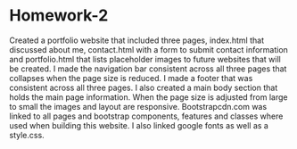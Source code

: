 # Homework-2


Created a portfolio website that included three pages, index.html that discussed about me, contact.html with a form to submit contact information and portfolio.html that lists placeholder images to future websites that will be created.
I made the navigation bar consistent across all three pages that collapses when the page size is reduced.
I made a footer that was consistent across all three pages.
I also created a main body section that holds the main page information. 
When the page size is adjusted from large to small the images and layout are responsive.
Bootstrapcdn.com was linked to all pages and bootstrap components, features and classes where used when building this website. 
I also linked google fonts as well as a style.css.
